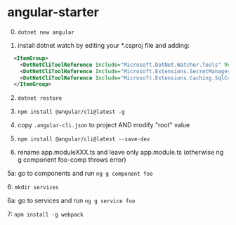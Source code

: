 # angular-starter
0. `dotnet new angular`

1. install dotnet watch by editing your \*.csproj file and adding:

```xml
  <ItemGroup>
    <DotNetCliToolReference Include="Microsoft.DotNet.Watcher.Tools" Version="2.0.0" />
    <DotNetCliToolReference Include="Microsoft.Extensions.SecretManager.Tools" Version="2.0.0" />
    <DotNetCliToolReference Include="Microsoft.Extensions.Caching.SqlConfig.Tools" Version="2.0.0" />
  </ItemGroup>
```

2. `dotnet restore`

3. `npm install @angular/cli@latest -g`

3. copy `.angular-cli.json` to project AND modify "root" value

4. `npm install @angular/cli@latest --save-dev`

5. rename app.moduleXXX.ts and leave only app.module.ts (otherwise ng g component foo-comp throws error)

5a: go to components and run `ng g component foo`

6: `mkdir services`

6a: go to services and run `ng g service foo`

7: `npm install -g webpack`
